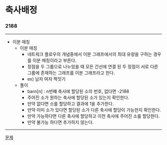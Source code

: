 # 축사배정
### 2188
***
- 이분 매칭
	+ 이분 매칭 
		- 네트워크 플로우의 개념중에서 이분 그래프에서의 최대 유량을 구하는 경우를 이분 매칭이라고 부른다.
		- 정점을 두 그룹으로 나누었을 때 모든 간선에 연결 된 두 정점이 서로 다른 그룹에 존재하는 그래프를 이분 그래프라고 한다.
		- ex) 남자 여자 짝짓기
	+ 풀이
		- barn[n] : n번쨰 축사에 할당된 소의 번호, 없다면 -2188
		- 주어진 소가 원하는 축사에 할당된 소가 있는지 확인한다.
		- 만약 없다면 소를 할당하고 결과에 1을 추가한다.
		- 만약 이미 소가 있다면 할당된 소가 다른 축사에 할당이 가능한지 확인한다.
		- 만약 가능하다면 다른 축사에 할당하고 이전 축사에 주어진 소를 할당한다.
		- 만약 불가능 하다면 추가하지 않는다.

***
[문제](https://www.acmicpc.net/problem/2188)
			 
